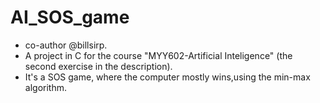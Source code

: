# AI_SOS_game
- co-author @billsirp.
- A project in C for the course "MYY602-Artificial Inteligence" (the second exercise in the description).
- It's a SOS game, where the computer mostly wins,using the min-max algorithm.
